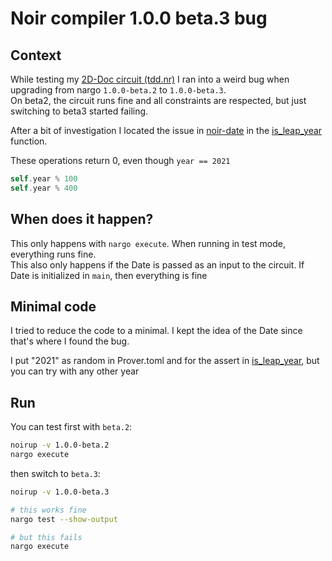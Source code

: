 # Noir compiler 1.0.0 beta.3 bug

## Context

While testing my [2D-Doc circuit (tdd.nr)](https://github.com/teddav/tdd.nr) I ran into a weird bug when upgrading from nargo `1.0.0-beta.2` to `1.0.0-beta.3`.  
On beta2, the circuit runs fine and all constraints are respected, but just switching to beta3 started failing.

After a bit of investigation I located the issue in [noir-date](https://github.com/madztheo/noir-date/) in the [is_leap_year](https://github.com/madztheo/noir-date/blob/bd05506dbb711b6336d9d61610df3f0e944f3779/src/lib.nr#L191) function.

These operations return 0, even though `year == 2021`

```rust
self.year % 100
self.year % 400
```

## When does it happen?

This only happens with `nargo execute`. When running in test mode, everything runs fine.  
This also only happens if the Date is passed as an input to the circuit. If Date is initialized in `main`, then everything is fine

## Minimal code

I tried to reduce the code to a minimal. I kept the idea of the Date since that's where I found the bug.

I put "2021" as random in Prover.toml and for the assert in [is_leap_year](./src/date.nr#35), but you can try with any other year

## Run

You can test first with `beta.2`:

```bash
noirup -v 1.0.0-beta.2
nargo execute
```

then switch to `beta.3`:

```bash
noirup -v 1.0.0-beta.3

# this works fine
nargo test --show-output

# but this fails
nargo execute
```
